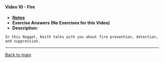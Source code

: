 #### Video 10 - Fire

- **[Notes](notes.md)**
- **Exercise Answers (No Exercises for this Video)**
- **Description:**

```
In this Nugget, Keith talks with you about fire prevention, detection,
and suppression.
```

---
 
[Back to main](https://github.com/rot0xd/CBTNuggets/blob/master/CISSP/README.md)

